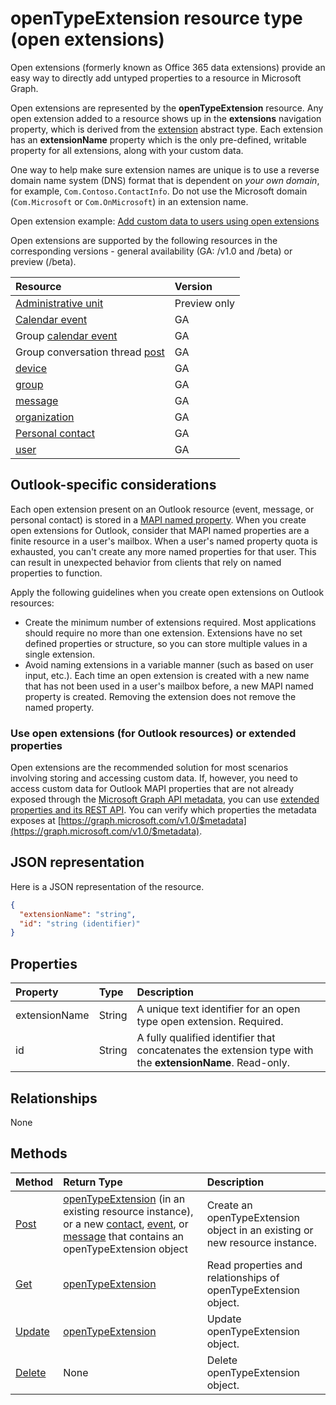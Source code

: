 # openTypeExtension resource type (open extensions)

Open extensions (formerly known as Office 365 data extensions) provide an easy way to directly add untyped properties to a resource in Microsoft Graph.

Open extensions are represented by the **openTypeExtension** resource. Any open extension added to a resource shows up in the **extensions** navigation property, which is derived from the [extension](extension.md) abstract type. Each extension has an **extensionName** property which is the only pre-defined, writable property for all extensions, along with your custom data.

One way to help make sure extension names are unique is to use a reverse domain name system (DNS) format that is dependent on _your own domain_, for example, `Com.Contoso.ContactInfo`. Do not use the Microsoft domain (`Com.Microsoft` or `Com.OnMicrosoft`) in an extension name.

Open extension example: [Add custom data to users using open extensions](/graph/extensibility-open-users)

Open extensions are supported by the following resources in the corresponding versions - general availability (GA: /v1.0 and /beta) or preview (/beta).

|Resource |Version |
|:---------------|:-------|
| [Administrative unit](/graph/api/resources/administrativeunit?view=graph-rest-beta)  | Preview only |
| [Calendar event](event.md) | GA |
| Group [calendar event](event.md) | GA |
| Group conversation thread [post](post.md) | GA |
| [device](device.md) | GA |
| [group](group.md) | GA |
| [message](message.md) | GA |
| [organization](organization.md) | GA |
| [Personal contact](contact.md) | GA |
| [user](user.md) | GA |

## Outlook-specific considerations

Each open extension present on an Outlook resource (event, message, or personal contact) is stored in a [MAPI named property](https://msdn.microsoft.com/library/cc765864(v=office.15).aspx). When you create open extensions for Outlook, consider that MAPI named properties are a finite resource in a user's mailbox. When a user's named property quota is exhausted, you can't create any more named properties for that user. This can result in unexpected behavior from clients that rely on named properties to function.

Apply the following guidelines when you create open extensions on Outlook resources:

- Create the minimum number of extensions required. Most applications should require no more than one extension. Extensions have no set defined properties or structure, so you can store multiple values in a single extension.
- Avoid naming extensions in a variable manner (such as based on user input, etc.). Each time an open extension is created with a new name that has not been used in a user's mailbox before, a new MAPI named property is created. Removing the extension does not remove the named property.

### Use open extensions (for Outlook resources) or extended properties

Open extensions are the recommended solution for most scenarios involving storing and accessing custom data. If, however,
you need to access custom data for Outlook MAPI properties that are not already exposed through the
[Microsoft Graph API metadata](https://developer.microsoft.com/graph/docs/overview/call_api), you can use
[extended properties and its REST API](extended-properties-overview.md). You can verify which properties the metadata
exposes at [https://graph.microsoft.com/v1.0/$metadata](https://graph.microsoft.com/v1.0/$metadata).

## JSON representation

Here is a JSON representation of the resource.

<!--{
  "blockType": "resource",
  "openType": true,
  "optionalProperties": [],
  "baseType": "microsoft.graph.extension",
  "@odata.type": "microsoft.graph.openTypeExtension"
}-->

```json
{
  "extensionName": "string",
  "id": "string (identifier)"
}

```

## Properties

|Property | Type | Description |
|:---------------|:--------|:----------|
|extensionName|String|A unique text identifier for an open type open extension. Required.|
|id|String| A fully qualified identifier that concatenates the extension type with the **extensionName**. Read-only.|

## Relationships

None

## Methods

|Method | Return Type | Description |
|:---------------|:--------|:----------|
|[Post](../api/opentypeextension-post-opentypeextension.md) | [openTypeExtension](opentypeextension.md) (in an existing resource instance), or a new [contact](../resources/contact.md), [event](../resources/event.md), or [message](../resources/message.md) that contains an openTypeExtension object | Create an openTypeExtension object in an existing or new resource instance.|
|[Get](../api/opentypeextension-get.md) | [openTypeExtension](opentypeextension.md) |Read properties and relationships of openTypeExtension object.|
|[Update](../api/opentypeextension-update.md) | [openTypeExtension](opentypeextension.md) |Update openTypeExtension object. |
|[Delete](../api/opentypeextension-delete.md) | None |Delete openTypeExtension object. |

<!-- uuid: 8fcb5dbc-d5aa-4681-8e31-b001d5168d79
2015-10-25 14:57:30 UTC -->
<!-- {
  "type": "#page.annotation",
  "description": "openTypeExtension resource",
  "keywords": "",
  "section": "documentation",
  "tocPath": ""
}-->
